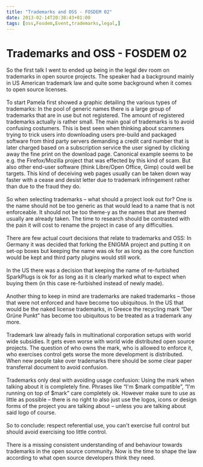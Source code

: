 ```yaml
---
title: "Trademarks and OSS - FOSDEM 02"
date: 2013-02-14T20:38:43+01:00
tags: [oss,Fosdem,Event,trademarks,legal,]
---
```


# Trademarks and OSS - FOSDEM 02


So the first talk I went to ended up being in the legal dev room on trademarks in open source projects. The speaker had 
a background mainly in US American trademark law and quite some background when it comes to open source 
licenses.<br><br>To start Pamela first showed a graphic detailing the various types of trademarks: In the pool of 
generic names there is a large group of trademarks that are in use but not registered. The amount of registered 
trademarks actually is rather small. The main goal of trademarks is to avoid confusing costumers. This is best seen 
when thinking about scammers trying to trick users into downloading users pre-build and packaged software from third 
party servers demanding a credit card number that is later charged based on a subscription service the user signed by 
clicking away the fine print on the download page. Canonical example seems to be e.g. the Firefox/Mozilla project that 
was effected by this kind of scam. But also other end-user software (think Libre/Open Office, Gimp) could well be 
targets. This kind of deceiving web pages usually can be taken down way faster with a cease and desist letter due to 
trademark infringement rather than due to the fraud they do.<br><br>So when selecting trademarks – what should a 
project look out for? One is the name should not be too generic as that would lead to a name that is not enforceable. 
It should not be too theme-y as the names that are themed usually are already taken. The time to research should be 
contrasted with the pain it will cost to rename the project in case of any difficulties.<br><br>There are few actual 
court decisions that relate to trademarks and OSS: In Germany it was decided that forking the ENIGMA project and 
putting it on set-op boxes but keeping the name was ok for as long as the core function would be kept and third party 
plugins would still work.<br><br>In the US there was a decision that keeping the name of re-furbished SparkPlugs is ok 
for as long as it is clearly marked what to expect when buying them (in this case re-furbished instead of newly 
made).<br><br>Another thing to keep in mind are trademarks are naked trademarks – those that were not enforced and have 
become too ubiquitous. In the US that would be the naked license trademarks, in Greece the recycling mark “Der Grüne 
Punkt” has become too ubiquitous to be treated as a trademark any more.<br><br>Trademark law already fails in 
multinational corporation setups with world wide subsidies. It gets even worse with world wide distributed open source 
projects. The question of who owns the mark, who is allowed to enforce it, who exercises control gets worse the more 
development is distributed. When new people take over trademarks there should be some clear paper transferral document 
to avoid confusion.<br><br>Trademarks only deal with avoiding usage confusion: Using the mark when talking about it is 
completely fine. Phrases like “I'm $mark compatible”, “I'm running on top of $mark” care completely ok. However make 
sure to use as little as possible – there is no right to also just use the logos, icons or design forms of the project 
you are talking about – unless you are talking about said logo of course.<br><br>So to conclude: respect referential 
use, you can't exercise full control but should avoid exercising too little control.<br><br>There is a missing 
consistent understanding of and behaviour towards trademarks in the open source community. Now is the time to shape the 
law according to what open source developers think they need.
